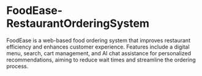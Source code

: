 # FoodEase-RestaurantOrderingSystem
FoodEase is a web-based food ordering system that improves restaurant efficiency and enhances customer experience. Features include a digital menu, search, cart management, and AI chat assistance for personalized recommendations, aiming to reduce wait times and streamline the ordering process.
